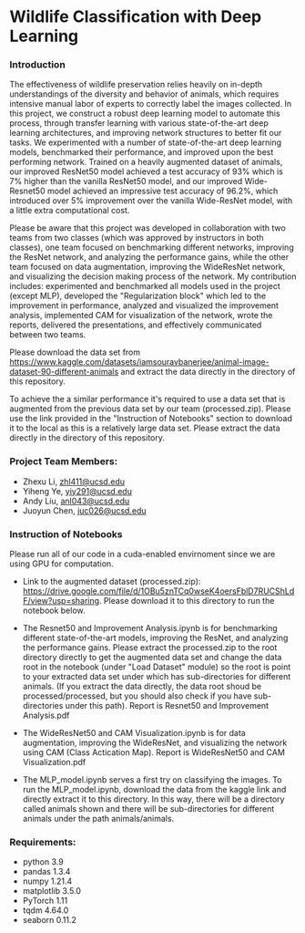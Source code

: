 # Wildlife Classification with Deep Learning 
### Introduction
The effectiveness of wildlife preservation relies heavily on in-depth understandings of the diversity and behavior of animals, which requires intensive manual labor of experts to correctly label the images collected. In this project, we construct a robust deep learning model to automate this process, through transfer learning with various state-of-the-art deep learning architectures, and improving network structures to better fit our tasks. We experimented with a number of state-of-the-art deep learning models, benchmarked their performance, and improved upon the best performing network. Trained on a heavily augmented dataset of animals, our improved ResNet50 model achieved a test accuracy of 93% which is 7% higher than the vanilla ResNet50 model, and our improved Wide-Resnet50 model achieved an impressive test accuracy of 96.2%, which introduced over 5% improvement over the vanilla Wide-ResNet model, with a little extra computational cost. 

Please be aware that this project was developed in collaboration with two teams from two classes (which was approved by instructors in both classes), one team focused on benchmarking different networks, improving the ResNet network, and analyzing the performance gains, while the other team focused on data augmentation, improving the WideResNet network, and visualizing the decision making process of the network. My contribution includes: experimented and benchmarked all models used in the project (except MLP), developed the "Regularization block" which led to the improvement in performance, analyzed and visualized the improvement analysis, implemented CAM for visualization of the network, wrote the reports, delivered the presentations, and effectively communicated between two teams. 

Please download the data set from https://www.kaggle.com/datasets/iamsouravbanerjee/animal-image-dataset-90-different-animals and extract the data directly
in the directory of this repository.

To achieve the a similar performance it's required to use a data set that is augmented from the previous data set by our team (processed.zip). Please use the link provided in the "Instruction of Notebooks" section to download it to the local as this is a relatively large data set. Please extract the data directly in the directory of this repository.

### Project Team Members:
- Zhexu Li, zhl411@ucsd.edu 
- Yiheng Ye, yiy291@ucsd.edu
- Andy Liu, anl043@ucsd.edu
- Juoyun Chen, juc026@ucsd.edu

### Instruction of Notebooks

Please run all of our code in a cuda-enabled envirnoment since we are using GPU for computation. 

- Link to the augmented dataset (processed.zip): https://drive.google.com/file/d/1OBu5znTCq0wseK4oersFblD7RUCShLdF/view?usp=sharing. Please download it to this directory to run the notebook below.
- The Resnet50 and Improvement Analysis.ipynb is for benchmarking different state-of-the-art models, improving the ResNet, and analyzing the performance gains. Please extract the processed.zip to the root directory directly to get the augmented data set and change the data root in the notebook (under "Load Dataset" module) so the root is point to your extracted data set under which has sub-directories for different animals. (If you extract the data directly, the data root shoud be processed/processed, but you should also check if you have sub-directories under this path). Report is Resnet50 and Improvement Analysis.pdf

- The WideResNet50 and CAM Visualization.ipynb is for data augmentation, improving the WideResNet, and visualizing the network using CAM (Class Actication Map). Report is WideResNet50 and CAM Visualization.pdf

- The MLP_model.ipynb serves a first try on classifying the images. To run the MLP_model.ipynb, download the data from the kaggle link and directly extract it to this directory. In this way, there will be a directory called animals shown and there will be sub-directories for different animals under the path animals/animals.

### Requirements:
- python 3.9
- pandas 1.3.4
- numpy 1.21.4
- matplotlib 3.5.0
- PyTorch 1.11
- tqdm 4.64.0
- seaborn 0.11.2
